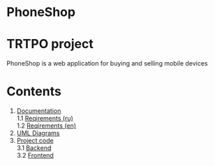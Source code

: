 # PhoneShop
# TRTPO project
PhoneShop is a web application for buying and selling mobile devices

# Contents
1. [Documentation](https://github.com/s1ovak/PhoneShop/tree/master/ProjectDocumentation) <br>
  1.1 [Reqirements (ru)](https://github.com/s1ovak/PhoneShop/blob/master/ProjectDocumentation/SoftwareRequirmentsSpecification%20(ru).md) <br>
  1.2 [Reqirements (en)](https://github.com/s1ovak/PhoneShop/blob/master/ProjectDocumentation/SoftwareRequirmentsSpecification%20(en).md) <br>
2. [UML Diagrams](https://github.com/s1ovak/PhoneShop/tree/master/Diagrams) <br>
3. [Project code](https://github.com/s1ovak/PhoneShop/tree/master/PhoneShop) <br>
  3.1 [Backend](https://github.com/s1ovak/PhoneShop/tree/master/PhoneShop/backend) <br>
  3.2 [Frontend](https://github.com/s1ovak/PhoneShop/tree/master/PhoneShop/frontend) <br>
